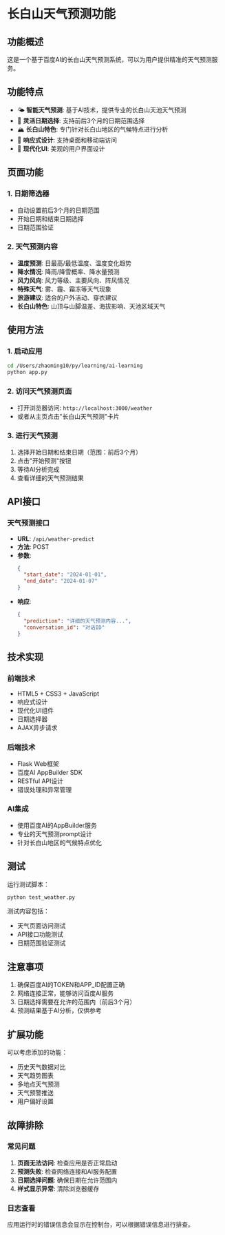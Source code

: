 # 长白山天气预测功能

## 功能概述

这是一个基于百度AI的长白山天气预测系统，可以为用户提供精准的天气预测服务。

## 功能特点

- 🌤️ **智能天气预测**: 基于AI技术，提供专业的长白山天池天气预测
- 📅 **灵活日期选择**: 支持前后3个月的日期范围选择
- 🏔️ **长白山特色**: 专门针对长白山地区的气候特点进行分析
- 📱 **响应式设计**: 支持桌面和移动端访问
- 🎨 **现代化UI**: 美观的用户界面设计

## 页面功能

### 1. 日期筛选器
- 自动设置前后3个月的日期范围
- 开始日期和结束日期选择
- 日期范围验证

### 2. 天气预测内容
- **温度预测**: 日最高/最低温度、温度变化趋势
- **降水情况**: 降雨/降雪概率、降水量预测
- **风力风向**: 风力等级、主要风向、阵风情况
- **特殊天气**: 雾、霾、霜冻等天气现象
- **旅游建议**: 适合的户外活动、穿衣建议
- **长白山特色**: 山顶与山脚温差、海拔影响、天池区域天气

## 使用方法

### 1. 启动应用
```bash
cd /Users/zhaoming10/py/learning/ai-learning
python app.py
```

### 2. 访问天气预测页面
- 打开浏览器访问: `http://localhost:3000/weather`
- 或者从主页点击"长白山天气预测"卡片

### 3. 进行天气预测
1. 选择开始日期和结束日期（范围：前后3个月）
2. 点击"开始预测"按钮
3. 等待AI分析完成
4. 查看详细的天气预测结果

## API接口

### 天气预测接口
- **URL**: `/api/weather-predict`
- **方法**: POST
- **参数**:
  ```json
  {
    "start_date": "2024-01-01",
    "end_date": "2024-01-07"
  }
  ```
- **响应**:
  ```json
  {
    "prediction": "详细的天气预测内容...",
    "conversation_id": "对话ID"
  }
  ```

## 技术实现

### 前端技术
- HTML5 + CSS3 + JavaScript
- 响应式设计
- 现代化UI组件
- 日期选择器
- AJAX异步请求

### 后端技术
- Flask Web框架
- 百度AI AppBuilder SDK
- RESTful API设计
- 错误处理和异常管理

### AI集成
- 使用百度AI的AppBuilder服务
- 专业的天气预测prompt设计
- 针对长白山地区的气候特点优化

## 测试

运行测试脚本：
```bash
python test_weather.py
```

测试内容包括：
- 天气页面访问测试
- API接口功能测试
- 日期范围验证测试

## 注意事项

1. 确保百度AI的TOKEN和APP_ID配置正确
2. 网络连接正常，能够访问百度AI服务
3. 日期选择需要在允许的范围内（前后3个月）
4. 预测结果基于AI分析，仅供参考

## 扩展功能

可以考虑添加的功能：
- 历史天气数据对比
- 天气趋势图表
- 多地点天气预测
- 天气预警推送
- 用户偏好设置

## 故障排除

### 常见问题
1. **页面无法访问**: 检查应用是否正常启动
2. **预测失败**: 检查网络连接和AI服务配置
3. **日期选择问题**: 确保日期在允许范围内
4. **样式显示异常**: 清除浏览器缓存

### 日志查看
应用运行时的错误信息会显示在控制台，可以根据错误信息进行排查。
